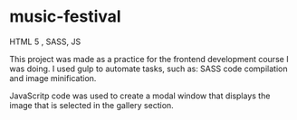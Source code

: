 # music-festival
HTML 5 , SASS, JS

This project was made as a practice for the frontend development course I was doing. 
I used gulp to automate tasks, such as: SASS code compilation and image minification.

JavaScritp code was used to create a modal window that displays the image that is selected in the gallery section.
